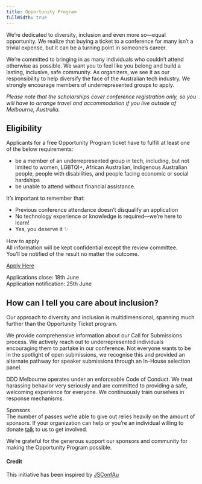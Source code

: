 ```yaml
---
title: Opportunity Program
fullWidth: true
---
```

We’re dedicated to diversity, inclusion and even more so—equal opportunity. We realize that buying a ticket to a conference for many isn’t a trivial expense, but it can be a turning point in someone’s career.

We’re committed to bringing in as many individuals who couldn’t attend otherwise as possible. We want you to feel like you belong and build a lasting, inclusive, safe community. As organizers, we see it as our responsibility to help diversify the face of the Australian tech industry. We strongly encourage members of underrepresented groups to apply.

*Please note that the scholarships cover conference registration only, so you will have to arrange travel and accommodation if you live outside of Melbourne, Australia.*

## Eligibility
Applicants for a free Opportunity Program ticket have to fulfill at least one of the below requirements:

- be a member of an underrepresented group in tech, including, but not limited to women, LGBTQI+, African Australian, Indigenous Australian people, people with disabilities, and people facing economic or social hardships
- be unable to attend without financial assistance.

It’s important to remember that:

- Previous conference attendance doesn’t disqualify an application
- No technology experience or knowledge is required—we’re here to learn!
- Yes, you deserve it ✨

How to apply  
All information will be kept confidential except the review committee.  
You’ll be notified of the result no matter the outcome.

<a href="https://goo.gl/forms/oUIJjsPuyW3RB5QB3" class="btn agenda">Apply Here</a>

Applications close: 18th June  
Application notification: 25th June

## How can I tell you care about inclusion?
Our approach to diversity and inclusion is multidimensional, spanning much further than the Opportunity Ticket program.

We provide comprehensive information about our Call for Submissions process. We actively reach out to underrepresented individuals encouraging them to partake in our conference. Not everyone wants to be in the spotlight of open submissions, we recognise this and provided an alternate pathway for speaker submissions through an In-House selection panel.

DDD Melbourne operates under an enforceable Code of Conduct. We treat harassing behavior very seriously and are committed to providing a safe, welcoming experience for everyone. We continuously train ourselves in response mechanisms.

Sponsors  
The number of passes we’re able to give out relies heavily on the amount of sponsors. If your organization can help or you’re an individual willing to donate [talk](mailto:dddmelbourne@gmail.com) to us to get involved.

We’re grateful for the generous support our sponsors and community for making the Opportunity Program possible.

#### Credit
This initiative has been inspired by [JSConfAu](https://2018.jsconfau.com/scholarship)